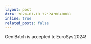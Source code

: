 ```yaml
---
layout: post
date: 2024-01-10 22:24:00+0800
inline: true
related_posts: false
---
```


GeniBatch is accepted to EuroSys 2024!
